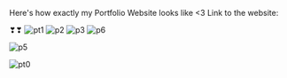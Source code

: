Here's how exactly my Portfolio Website looks like <3
Link to the website:

❣❣
![pt1](https://github.com/afeefaahmad/portfolio.github.io/assets/75202156/cda3dd17-ef06-40d8-b448-d14d2f2962f6)
![p2](https://github.com/afeefaahmad/portfolio.github.io/assets/75202156/65a2cbb3-78ce-460c-b97d-f0b242462420)
![p3](https://github.com/afeefaahmad/portfolio.github.io/assets/75202156/d7eba66b-b5ca-4ce0-9055-c24d284cbd1a)
![p6](https://github.com/afeefaahmad/portfolio.github.io/assets/75202156/1e7d02ab-6441-41a3-a38c-6d231023e617)

![p5](https://github.com/afeefaahmad/portfolio.github.io/assets/75202156/663d9f42-1aa3-495c-afee-667ff1cc9162)


![pt0](https://github.com/afeefaahmad/portfolio.github.io/assets/75202156/45221a9b-7a05-43e1-b8ca-29a149a56800)
